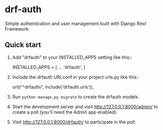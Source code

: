 # drf-auth
Simple authentication and user management built with Django Rest Framework.

## Quick start

1. Add "drfauth" to your INSTALLED_APPS setting like this::

    INSTALLED_APPS = [
        ...
        'drfauth',
    ]

2. Include the drfauth URLconf in your project urls.py like this::

    url(r'^drfauth/', include('drfauth.urls')),

3. Run `python manage.py migrate` to create the drfauth models.

4. Start the development server and visit http://127.0.0.1:8000/admin/
   to create a poll (you'll need the Admin app enabled).

5. Visit http://127.0.0.1:8000/drfauth/ to participate in the poll.